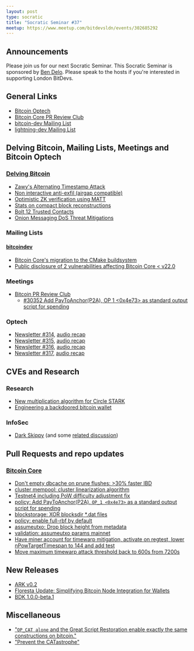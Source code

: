 ```yaml
---
layout: post
type: socratic
title: "Socratic Seminar #37"
meetup: https://www.meetup.com/bitdevsldn/events/302685292 
---
```


## Announcements

Please join us for our next Socratic Seminar. This Socratic Seminar is sponsored by [Ben Delo](https://twitter.com/bendelo).
Please speak to the hosts if you're interested in supporting London BitDevs.

## General Links

* [Bitcoin Optech](https://bitcoinops.org)
* [Bitcoin Core PR Review Club](https://bitcoincore.reviews)
* [bitcoin-dev Mailing List](https://lists.linuxfoundation.org/pipermail/bitcoin-dev)
* [lightning-dev Mailing List](https://lists.linuxfoundation.org/pipermail/lightning-dev)

## Delving Bitcoin, Mailing Lists, Meetings and Bitcoin Optech
### [Delving Bitcoin](https://delvingbitcoin.org/)
- [Zawy's Alternating Timestamp Attack](https://delvingbitcoin.org/t/zawy-s-alternating-timestamp-attack/1062)
- [Non interactive anti-exfil (airgap compatible)](https://delvingbitcoin.org/t/non-interactive-anti-exfil-airgap-compatible/1081)
- [Optimistic ZK verification using MATT](https://delvingbitcoin.org/t/optimistic-zk-verification-using-matt/1050)
- [Stats on compact block reconstructions](https://delvingbitcoin.org/t/stats-on-compact-block-reconstructions/1052)
- [Bolt 12 Trusted Contacts](https://delvingbitcoin.org/t/bolt-12-trusted-contacts/1046)
- [Onion Messaging DoS Threat Mitigations](https://delvingbitcoin.org/t/onion-messaging-dos-threat-mitigations/1058)

### Mailing Lists
#### [bitcoindev](https://groups.google.com/g/bitcoindev)
- [Bitcoin Core's migration to the CMake buildsystem](https://groups.google.com/g/bitcoindev/c/hgKkfQWzrTo)
- [Public disclosure of 2 vulnerabilities affecting Bitcoin Core < v22.0](https://groups.google.com/g/bitcoindev/c/01goVlOCjBA)

### Meetings
- [Bitcoin PR Review Club](https://bitcoincore.reviews)
  - [#30352 Add PayToAnchor(P2A), OP 1 <0x4e73> as standard output script for spending](https://bitcoincore.reviews/30352)

### Optech
- [Newsletter #314](https://bitcoinops.org/en/newsletters/2024/08/02/), [audio recap](https://bitcoinops.org/en/podcast/2024/08/06/)
- [Newsletter #315](https://bitcoinops.org/en/newsletters/2024/08/09/), [audio recap](https://bitcoinops.org/en/podcast/2024/08/13/)
- [Newsletter #316](https://bitcoinops.org/en/newsletters/2024/08/16/), [audio recap](https://bitcoinops.org/en/podcast/2024/08/20/)
- [Newsletter #317](https://bitcoinops.org/en/newsletters/2024/08/23/), [audio recap](https://bitcoinops.org/en/podcast/2024/08/27/)

## CVEs and Research
### Research
- [New multiplication algorithm for Circle STARK](https://hackmd.io/@l2iterative/Byg8h1MsC)
- [Engineering a backdoored bitcoin wallet](https://www.usenix.org/system/files/woot24-scott.pdf)

### InfoSec
- [Dark Skippy](https://darkskippy.com/) (and some [related discussion](https://x.com/TheBlueMatt/status/1820533237661544863))

## Pull Requests and repo updates
### [Bitcoin Core](https://github.com/bitcoin/bitcoin)
<!--- Link to query merged PRs since YYYY-MM-DD sorted by descending activity: https://github.com/bitcoin/bitcoin/pulls?page=1&q=is%3Apr+is%3Aclosed+merged%3A%3EYYYY-MM-DD+sort%3Acomments-desc -->
- [Don't empty dbcache on prune flushes: >30% faster IBD](https://github.com/bitcoin/bitcoin/pull/28280)
- [cluster mempool: cluster linearization algorithm](https://github.com/bitcoin/bitcoin/pull/30126)
- [Testnet4 including PoW difficulty adjustment fix](https://github.com/bitcoin/bitcoin/pull/29775)
- [policy: Add PayToAnchor(P2A), `OP_1 <0x4e73>` as a standard output script for spending](https://github.com/bitcoin/bitcoin/pull/30352)
- [blockstorage: XOR blocksdir \*.dat files](https://github.com/bitcoin/bitcoin/pull/28052)
- [policy: enable full-rbf by default](https://github.com/bitcoin/bitcoin/pull/30493)
- [assumeutxo: Drop block height from metadata](https://github.com/bitcoin/bitcoin/pull/30598)
- [validation: assumeutxo params mainnet](https://github.com/bitcoin/bitcoin/pull/28553)
- [Have miner account for timewarp mitigation, activate on regtest, lower nPowTargetTimespan to 144 and add test](https://github.com/bitcoin/bitcoin/pull/30681)
- [Move maximum timewarp attack threshold back to 600s from 7200s](https://github.com/bitcoin/bitcoin/pull/30647)

## New Releases
- [ARK v0.2](https://arkdev.info/blog/ark-release-v0.2/)
- [Floresta Update: Simplifying Bitcoin Node Integration for Wallets](https://medium.com/vinteum-org/floresta-update-simplifying-bitcoin-node-integration-for-wallets-6886ea7c975c)
- [BDK 1.0.0-beta.1](https://github.com/bitcoindevkit/bdk/releases/tag/v1.0.0-beta.1)

## Miscellaneous
- ["`OP_CAT alone` and the Great Script Restoration enable exactly the same constructions on bitcoin."](https://x.com/salvatoshi/status/1822199971547947234)
- ["Prevent the CATastrophe"](https://gist.github.com/RobinLinus/fdee133af13948b0e617f9ef4f8b8752)
